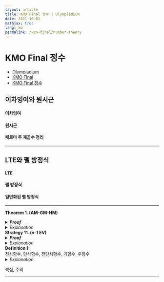 ```yaml
---
layout: article
title: KMO Final 정수 | Olympiadium
date: 2021-10-01
mathjax: true
lang: ko
permalink: /kmo-final/number-theory
---
```

# KMO Final 정수

<ul class="breadcrumb">
	<li><a href="{{ site.baseurl }}/">Olympiadium</a></li> 
	<li><a href="{{ site.baseurl }}/kmo-final">KMO Final </a></li> 
	<li><a href="{{ site.baseurl }}/kmo-final/number-theory">KMO Final 정수</a></li>
</ul>

## 이차잉여와 원시근
#### 이차잉여

#### 원시근

#### 페르마 두 제곱수 정리

-----
## LTE와 펠 방정식
#### LTE

#### 펠 방정식

#### 일반화된 펠 방정식

-----
<greenboard><b>Theorem 1. (AM-GM-HM)</b><br> </greenboard>
<blueborder><details>
<summary><b><i>Proof</i></b></summary>
증명
</details></blueborder>
<orangeborder><details>
<summary><i>Explanation</i></summary>
추가설명
</details></orangeborder>
<orangeboard><b>Strategy 11. (<i>n-1</i> EV)</b><br> </orangeboard>
<blueborder><details>
<summary><b><i>Proof</i></b></summary>
증명
</details></blueborder>
<orangeborder><details>
<summary><i>Explanation</i></summary>
추가설명
</details></orangeborder>
<yellowboard><b>Definition 1.</b><br> 전사함수, 단사함수, 전단사함수, 기함수, 우함수</yellowboard>
<orangeborder><details>
<summary><i>Explanation</i></summary>
추가설명
</details></orangeborder>

<redborder> 핵심, 주의 </redborder>

-----
